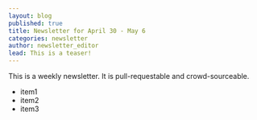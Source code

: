 ```yaml
---
layout: blog
published: true
title: Newsletter for April 30 - May 6
categories: newsletter
author: newsletter_editor
lead: This is a teaser!
---
```


This is a weekly newsletter. It is pull-requestable and crowd-sourceable.

 + item1
 + item2
 + item3
